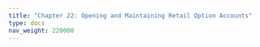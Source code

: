 ```yaml
---
title: "Chapter 22: Opening and Maintaining Retail Option Accounts"
type: docs
nav_weight: 220000
---
```

